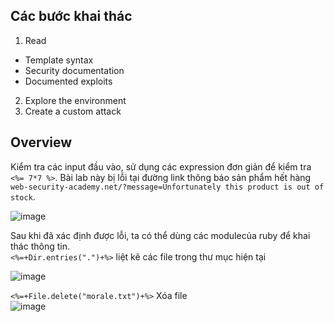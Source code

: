 ## Các bước khai thác  
1. Read  
  - Template syntax  
  - Security documentation  
  - Documented exploits  
2. Explore the environment  
3. Create a custom attack  

## Overview  
Kiểm tra các input đầu vào, sử dụng các expression đơn giản để kiểm tra `<%= 7*7 %>`. Bài lab này bị lỗi tại đường link thông báo sản phẩm hết hàng
`web-security-academy.net/?message=Unfortunately this product is out of stock`.   

![image](https://user-images.githubusercontent.com/22276823/126865885-096788ac-bde2-4c14-bdea-959f119e705d.png)  

Sau khi đã xác định được lỗi, ta có thể dùng các modulecủa ruby để khai thác thông tin.  
`<%=+Dir.entries(".")+%>` liệt kê các file trong thư mục hiện tại    

![image](https://user-images.githubusercontent.com/22276823/126865915-e5c86b50-30ce-4912-9ef7-025100621293.png)  
  

`<%=+File.delete("morale.txt")+%>` Xóa file  
![image](https://user-images.githubusercontent.com/22276823/126865973-948a7cc8-cfb7-4dff-a1fe-36a7dd5d2cae.png)  




